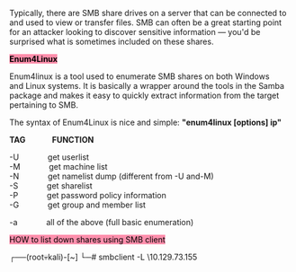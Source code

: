 Typically, there are SMB share drives on a server that can be connected to and used to view or transfer files. 
SMB can often be a great starting point for an attacker looking to discover sensitive information — you'd be surprised what is sometimes included on these shares.

<mark style="background: #FF5582A6;">**Enum4Linux**</mark>

Enum4linux is a tool used to enumerate SMB shares on both Windows and Linux systems. It is basically a wrapper around the tools in the Samba package and makes it easy to quickly extract information from the target pertaining to SMB.

The syntax of Enum4Linux is nice and simple: **"enum4linux [options] ip"**


**TAG**            **FUNCTION**  

-U             get userlist  
-M             get machine list  
-N             get namelist dump (different from -U and-M)  
-S             get sharelist  
-P             get password policy information  
-G             get group and member list

-a             all of the above (full basic enumeration)

<mark style="background: #FF5582A6;">HOW to list down shares using SMB client</mark>


┌──(root💀kali)-[~]
└─# smbclient -L \\10.129.73.155  
